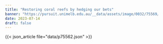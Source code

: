 ```yaml
---
title: "Restoring coral reefs by hedging our bets"
banner: "https://pursuit.unimelb.edu.au/__data/assets/image/0032/75569/Restoring-coral-reefs-by-hedging-our-bets-_3c85c2cf-3c2d-4c07-b852-9d12eb881344.jpg"
date: 2023-07-14
draft: false
---
```


{{< json_article file="data/p75562.json" >}}